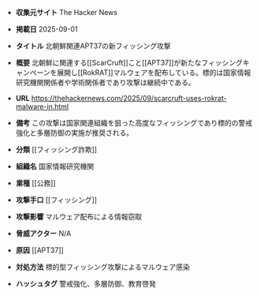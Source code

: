 - **収集元サイト**
The Hacker News

- **掲載日**
2025-09-01

- **タイトル**
北朝鮮関連APT37の新フィッシング攻撃

- **概要**
北朝鮮に関連する[[ScarCruft]]こと[[APT37]]が新たなフィッシングキャンペーンを展開し[[RokRAT]]マルウェアを配布している。標的は国家情報研究機関関係者や学術関係者であり攻撃は継続中である。

- **URL**
https://thehackernews.com/2025/09/scarcruft-uses-rokrat-malware-in.html

- **備考**
この攻撃は国家関連組織を狙った高度なフィッシングであり標的の警戒強化と多層防御の実施が推奨される。

- **分類**
[[フィッシング詐欺]]

- **組織名**
国家情報研究機関

- **業種**
[[公務]]

- **攻撃手口**
[[フィッシング]]

- **攻撃影響**
マルウェア配布による情報窃取

- **脅威アクター**
N/A

- **原因**
[[APT37]]

- **対処方法**
標的型フィッシング攻撃によるマルウェア感染

- **ハッシュタグ**
警戒強化、多層防御、教育啓発
